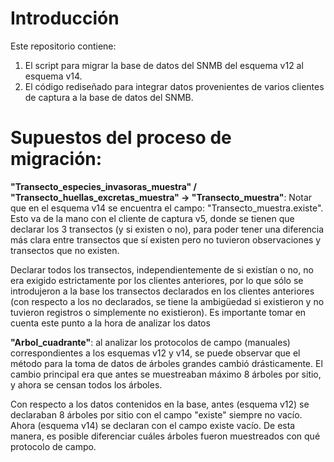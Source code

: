 # Introducción

Este repositorio contiene:
1. El script para migrar la base de datos del SNMB del esquema v12 al esquema v14.
2. El código rediseñado para integrar datos provenientes de varios clientes de captura a la base de datos del SNMB.

# Supuestos del proceso de migración:

__"Transecto_especies_invasoras_muestra" / "Transecto_huellas_excretas_muestra" -> "Transecto_muestra"__: Notar que en el esquema v14 se encuentra el campo: "Transecto_muestra.existe". Esto va de la mano con el cliente de captura v5, donde se tienen que declarar los 3 transectos (y si existen o no), para poder tener una diferencia más clara entre transectos que sí existen pero no tuvieron observaciones y transectos que no existen.

Declarar todos los transectos, independientemente de si existían o no, no era exigido estrictamente por los clientes  anteriores, por lo que sólo se introdujeron a la base los transectos declarados en los clientes anteriores (con respecto a los
no declarados, se tiene la ambigüedad si existieron y no tuvieron registros o simplemente no existieron). Es importante tomar en cuenta este punto a la hora de analizar los datos

__"Arbol_cuadrante"__: al analizar los protocolos de campo (manuales) correspondientes a los esquemas v12 y v14, se puede observar que el método para la toma de datos de árboles grandes cambió drásticamente. El cambio principal era que antes se muestreaban máximo 8 árboles por sitio, y ahora se censan todos los árboles.

Con respecto a los datos contenidos en la base, antes (esquema v12) se declaraban 8 árboles por sitio con el campo "existe" siempre no vacío. Ahora (esquema v14) se declaran con el campo existe vacío. De esta manera, es posible diferenciar cuáles árboles fueron muestreados con qué protocolo de campo.


